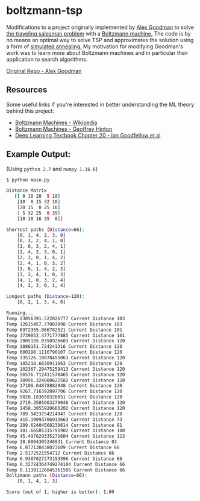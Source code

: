 # boltzmann-tsp

Modifications to a project originally implemented by [Alex Goodman](https://github.com/wagoodman) to solve [the traveling salesman problem](https://en.wikipedia.org/wiki/Travelling_salesman_problem) with a [Boltzmann machine.](https://en.wikipedia.org/wiki/Boltzmann_machine) The code is by no means an optimal way to solve TSP and approximates the solution using a form of [simulated annealing.](https://en.wikipedia.org/wiki/Simulated_annealing) My motivation for modifying Goodman's work was to learn more about Boltzmann machines and in particular their application to search algorithms.

[Original Repo - Alex Goodman](https://github.com/wagoodman/boltzmann-tsp)

## Resources

Some useful links if you're interested in better understanding the ML theory behind this project:

- [Boltzmann Machines - Wikipedia](https://en.wikipedia.org/wiki/Boltzmann_machine)
- [Boltzmann Machines - Geoffrey Hinton](https://www.cs.toronto.edu/~hinton/csc321/readings/boltz321.pdf)
- [Deep Learning Textbook Chapter 20 - Ian Goodfellow et al](https://www.deeplearningbook.org/contents/generative_models.html)

## Example Output:

(Using `python 2.7` and `numpy 1.16.6`)

```bash
$ python main.py

Distance Matrix
   [[ 0 10 20  5 18]
    [10  0 15 32 10]
    [20 15  0 25 16]
    [ 5 32 25  0 35]
    [18 10 16 35  0]]

Shortest paths (Distance=66):
    [0, 1, 4, 2, 3, 0]
    [0, 3, 2, 4, 1, 0]
    [1, 0, 3, 2, 4, 1]
    [1, 4, 2, 3, 0, 1]
    [2, 3, 0, 1, 4, 2]
    [2, 4, 1, 0, 3, 2]
    [3, 0, 1, 4, 2, 3]
    [3, 2, 4, 1, 0, 3]
    [4, 1, 0, 3, 2, 4]
    [4, 2, 3, 0, 1, 4]

Longest paths (Distance=120):
    [0, 2, 1, 3, 4, 0]

Running...
Temp 23056391.522026777 Current Distance 103
Temp 12615457.77083898 Current Distance 103
Temp 6972355.066782521 Current Distance 101
Temp 3739052.4771777885 Current Distance 101
Temp 2005135.0358926603 Current Distance 120
Temp 1086151.724241316 Current Distance 120
Temp 600298.1116796107 Current Distance 120
Temp 335126.10878495063 Current Distance 120
Temp 185218.6630911663 Current Distance 120
Temp 102367.29475259413 Current Distance 120
Temp 56576.712411570465 Current Distance 120
Temp 30956.324000622582 Current Distance 120
Temp 17109.04878882948 Current Distance 120
Temp 9267.716392897706 Current Distance 120
Temp 5020.183658326051 Current Distance 120
Temp 2719.3585663279046 Current Distance 120
Temp 1458.3055920666202 Current Distance 120
Temp 789.9423754214947 Current Distance 120
Temp 415.19093786913663 Current Distance 73
Temp 209.62404568239614 Current Distance 81
Temp 101.66585315791902 Current Distance 100
Temp 45.497829335271604 Current Distance 113
Temp 18.6004305246931 Current Distance 83
Temp 6.877130438023689 Current Distance 66
Temp 2.5172521554712 Current Distance 66
Temp 0.9307027273153596 Current Distance 66
Temp 0.32724364749274104 Current Distance 66
Temp 0.11391126045361505 Current Distance 66
Boltzmann paths (Distance=66):
    [0, 1, 4, 2, 3]

Score (out of 1, higher is better): 1.00
```
